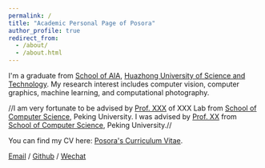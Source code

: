 ```yaml
---
permalink: /
title: "Academic Personal Page of Posora"
author_profile: true
redirect_from: 
  - /about/
  - /about.html
---
```


I'm a graduate from [School of AIA](https://aia.hust.edu.cn/), [Huazhong University of Science and Technology](https://www.hust.edu.cn/). My research interest includes computer vision, computer graphics, machine learning, and computational photography.

//I am very fortunate to be advised by [Prof. XXX](https://www.XXX.com/) of XXX Lab from [School of Computer Science](https://cs.pku.edu.cn/), Peking University. I was advised by [Prof. XX](https://XXX.pku.edu.cn/) from [School of Computer Science](https://cs.pku.edu.cn/), Peking University.//

You can find my CV here: [Posora's Curriculum Vitae](../assets/Curriculum_Vitae.pdf).

[Email](mailto:posora@hust.edu.cn) / [Github](https://github.com/posora) / [Wechat](../images/wechat.jpg)
